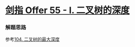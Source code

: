 # [剑指 Offer 55 - I. 二叉树的深度](https://leetcode-cn.com/problems/er-cha-shu-de-shen-du-lcof/)

### 解题思路
参考[104. 二叉树的最大深度](https://leetcode-cn.com/problems/maximum-depth-of-binary-tree/)
